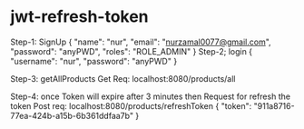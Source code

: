 # jwt-refresh-token
Step-1: SignUp
{
    "name": "nur",
    "email": "nurzamal0077@gmail.com",
    "password": "anyPWD",
    "roles": "ROLE_ADMIN"
}
Step-2; login
{
    "username": "nur",
    "password": "anyPWD"
}

Step-3: getAllProducts
Get Req: localhost:8080/products/all

Step-4: once Token will expire after 3 minutes
then Request for refresh the token
Post req: localhost:8080/products/refreshToken
{
    "token": "911a8716-77ea-424b-a15b-6b361ddfaa7b"
}
